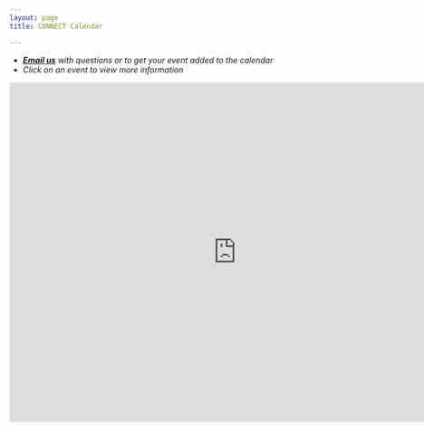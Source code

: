 ```yaml
---
layout: page
title: CONNECT Calendar

---
```



* *[**Email us**](mailto:partnership@manybabies.org) with questions or to get your event added to the calendar*
* *Click on an event to view more information* 


<iframe src="https://calendar.google.com/calendar/embed?src=c_a9afa12c8c28c0287b75fe1c66b64d2f2769ef77d8b58df4325b14e8c5e700a0%40group.calendar.google.com&ctz=America%2FLos_Angeles" style="border: 0" width="800" height="600" frameborder="0" scrolling="no"></iframe>